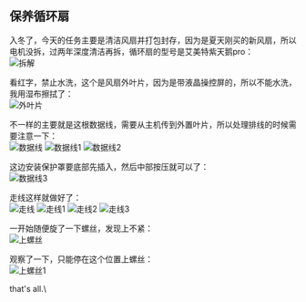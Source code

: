 ## 保养循环扇
入冬了，今天的任务主要是清洁风扇并打包封存，因为是夏天刚买的新风扇，所以电机没拆，过两年深度清洁再拆，循环扇的型号是艾美特紫天鹅pro：\
![拆解](../images/1-维修家电/06-保养循环扇/拆解.webp)

看红字，禁止水洗，这个是风扇外叶片，因为是带液晶操控屏的，所以不能水洗，我用湿布擦拭了：\
![外叶片](../images/1-维修家电/06-保养循环扇/外叶片.webp)

不一样的主要就是这根数据线，需要从主机传到外置叶片，所以处理排线的时候需要注意一下：\
![数据线](../images/1-维修家电/06-保养循环扇/数据线.webp)
![数据线1](../images/1-维修家电/06-保养循环扇/数据线1.webp)
![数据线2](../images/1-维修家电/06-保养循环扇/数据线2.webp)

这边安装保护罩要底部先插入，然后中部按压就可以了：\
![数据线3](../images/1-维修家电/06-保养循环扇/数据线3.webp)

走线这样就做好了：\
![走线](../images/1-维修家电/06-保养循环扇/走线.webp)
![走线1](../images/1-维修家电/06-保养循环扇/走线1.webp)
![走线2](../images/1-维修家电/06-保养循环扇/走线2.webp)
![走线3](../images/1-维修家电/06-保养循环扇/走线3.webp)

一开始随便旋了一下螺丝，发现上不紧：\
![上螺丝](../images/1-维修家电/06-保养循环扇/上螺丝.webp)

观察了一下，只能停在这个位置上螺丝：\
![上螺丝1](../images/1-维修家电/06-保养循环扇/上螺丝1.webp)

that's all.\